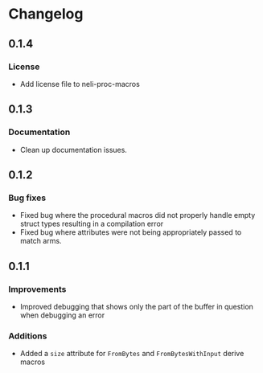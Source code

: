 # Changelog

## 0.1.4
### License
* Add license file to neli-proc-macros

## 0.1.3
### Documentation
* Clean up documentation issues.

## 0.1.2
### Bug fixes
* Fixed bug where the procedural macros did not properly handle empty struct types
resulting in a compilation error
* Fixed bug where attributes were not being appropriately passed to match arms.

## 0.1.1
### Improvements
* Improved debugging that shows only the part of the buffer in question when debugging
an error

### Additions
* Added a `size` attribute for `FromBytes` and `FromBytesWithInput` derive macros

